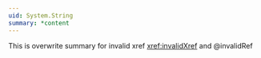 ```yaml
---
uid: System.String
summary: *content
---
```


This is overwrite summary for invalid xref <xref:invalidXref> and @invalidRef